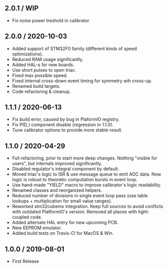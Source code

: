 2.0.1 / WIP
------------------

- Fix noise power treshold in calibrator


2.0.0 / 2020-10-03
------------------

- Added support of STM32F0 family (different kinds of speed optimizations).
- Reduced RAM usage significantly.
- Added HAL-s for new boards.
- Use short pulses to open triac.
- Fixed max possible speed.
- Fixed internal cross-down event timing for symmetry wih cross-up.
- Renamed build targets.
- Code refactoring & cleanup. 


1.1.1 / 2020-06-13
------------------

- Fix build error, caused by bug in PlaformIO registry.
- Fix PID_I component disable (regression in 1.1.0).
- Tune calibrator options to provide more stable result.


1.1.0 / 2020-04-29
------------------

- Full refactoring, prior to start more deep changes. Nothing "visible for
  users", but internals improved significantly.
- Disabled regulator's integral component by default.
- Moved triac's logic to ISR & use message queue to emit ADC data. Now logic
  is robust to theoretic computation bursts in event loop.
- Use hand-made "YIELD" macro to improve calibrator's logic readability.
- Renamed classes and reorganized helpers.
- Reduced number of divisions in single event loop pass (use table lookups +
  multiplication for small value ranges).
- Reworked stm32cubemx integration. Keep full sources to avoid conflicts with
  outdated PlatformIO's version. Removed all places with tight-coupled code.
- Added alternate HAL entry for new upcoming PCB.
- New EEPROM emulator.
- Added build tests on Travis-CI for MacOS & Win.


1.0.0 / 2019-08-01
------------------

- First Release
